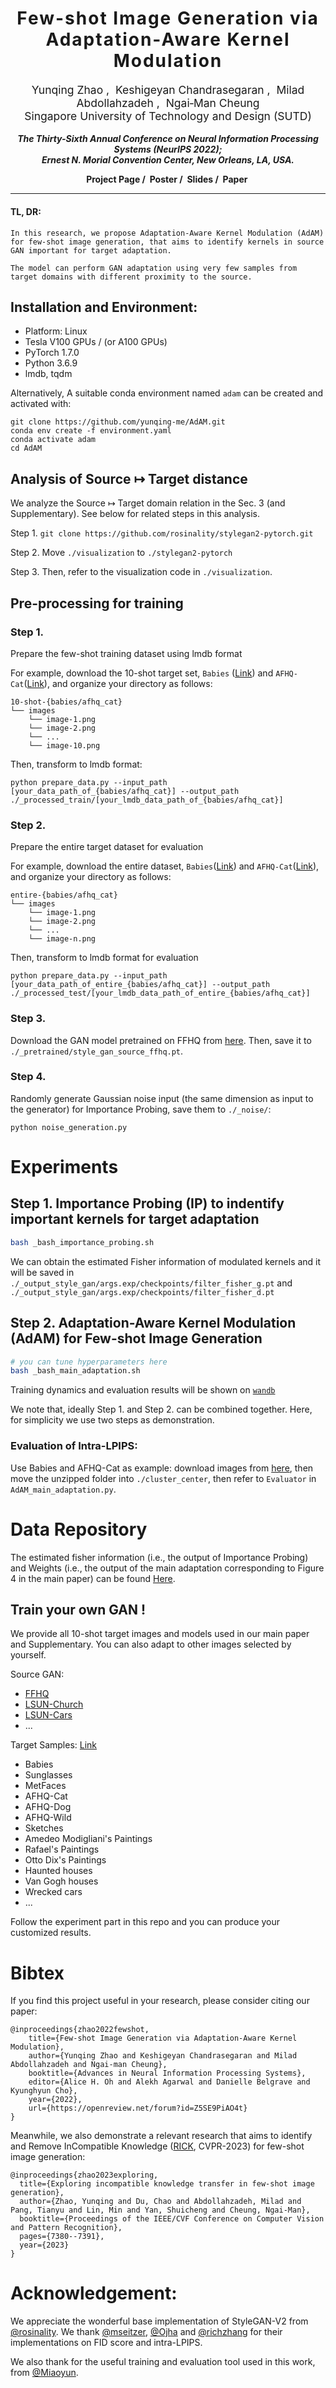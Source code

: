 <h1 align='center' style="text-align:center; font-weight:bold; font-size:2.0em;letter-spacing:2.0px;">
                Few-shot Image Generation via <br> Adaptation-Aware Kernel Modulation</h1>
<p align='center' style="text-align:center;font-size:1.25em;">
    <a href="https://scholar.google.com/citations?user=kQA0x9UAAAAJ&hl=en" target="_blank" style="text-decoration: none;">Yunqing Zhao</a>&nbsp;,&nbsp;
    <a href="https://keshik6.github.io/" target="_blank" style="text-decoration: none;">Keshigeyan Chandrasegaran</a>&nbsp;,&nbsp;
    <a href="https://miladabd.github.io/" target="_blank" style="text-decoration: none;">Milad Abdollahzadeh</a>&nbsp;,&nbsp;
    <a href="https://sites.google.com/site/mancheung0407/" target="_blank" style="text-decoration: none;">Ngai&#8209;Man Cheung</a></br>
Singapore University of Technology and Design (SUTD)<br/>
</p>

<p align='center';>
<b>
<em>The Thirty-Sixth Annual Conference on Neural Information Processing Systems (NeurIPS 2022);</em> <br>
<em>Ernest N. Morial Convention Center, New Orleans, LA, USA.</em>
</b>
</p>

<p align='center' style="text-align:center;font-size:2.5 em;">
<b>
    <a href="https://yunqing-me.github.io/AdAM/" target="_blank" style="text-decoration: none;">Project Page</a>&nbsp;/&nbsp;
    <a href="https://neurips.cc/media/PosterPDFs/NeurIPS%202022/d0ac1ed0c5cb9ecbca3d2496ec1ad984.png" target="_blank" style="text-decoration: none;">Poster</a>&nbsp;/&nbsp;
    <a href="https://drive.google.com/file/d/1hNSIlu0zhjGvqq-gG928jIICCCxuhFHz/view?usp=share_link" target="_blank" style="text-decoration: none;">Slides</a>&nbsp;/&nbsp;
    <a href="https://proceedings.neurips.cc/paper_files/paper/2022/file/7b122d0a0dcb1a86ffa25ccba154652b-Paper-Conference.pdf" target="_blank" style="text-decoration: none;">Paper</a>&nbsp;
    <!-- /&nbsp; -->
    <!-- <a href="https://recorder-v3.slideslive.com/?share=74947&s=c88e53c5-a3c2-46c9-9719-092b74eca0c2" target="_blank" style="text-decoration: none;">Talk</a>&nbsp; -->
</b>
</p>


----------------------------------------------------------------------

#### TL, DR: 
```
In this research, we propose Adaptation-Aware Kernel Modulation (AdAM) for few-shot image generation, that aims to identify kernels in source GAN important for target adaptation. 

The model can perform GAN adaptation using very few samples from target domains with different proximity to the source.
```

## Installation and Environment:

- Platform: Linux
- Tesla V100 GPUs / (or A100 GPUs)
- PyTorch 1.7.0
- Python 3.6.9
- lmdb, tqdm

Alternatively, A suitable conda environment named `adam` can be created and activated with:
```
git clone https://github.com/yunqing-me/AdAM.git
conda env create -f environment.yaml
conda activate adam
cd AdAM
```
## Analysis of Source ↦ Target distance

We analyze the Source ↦ Target domain relation in the Sec. 3 (and Supplementary). See below for related steps in this analysis.

Step 1. `git clone https://github.com/rosinality/stylegan2-pytorch.git`

Step 2. Move `./visualization` to `./stylegan2-pytorch`

Step 3. Then, refer to the visualization code in `./visualization`.

## Pre-processing for training

### Step 1. 
Prepare the few-shot training dataset using lmdb format

For example, download the 10-shot target set, `Babies` ([Link](https://drive.google.com/file/d/1P8JMLq2Kk61MbEZDgwytqXxfrhG-NqcR/view?usp=sharing)) and `AFHQ-Cat`([Link](https://drive.google.com/file/d/1zgacEE0jiiDxttbK81fk6miY_4Ithhw-/view?usp=sharing)), and organize your directory as follows:

~~~
10-shot-{babies/afhq_cat}
└── images		
    └── image-1.png
    └── image-2.png
    └── ...
    └── image-10.png
~~~

Then, transform to lmdb format:

`python prepare_data.py --input_path [your_data_path_of_{babies/afhq_cat}] --output_path ./_processed_train/[your_lmdb_data_path_of_{babies/afhq_cat}]`

### Step 2. 
Prepare the entire target dataset for evaluation

For example, download the entire dataset, `Babies`([Link](https://drive.google.com/file/d/1xBpBRmPRoVXsWerv_zx4kQ4nDQUOsqu_/view?usp=share_link)) and `AFHQ-Cat`([Link](https://drive.google.com/file/d/1_-cDkzqz3LlotXSYMBXZLterSQe4fR7S/view?usp=share_link)), and organize your directory as follows:

~~~
entire-{babies/afhq_cat}
└── images		
    └── image-1.png
    └── image-2.png
    └── ...
    └── image-n.png
~~~

Then, transform to lmdb format for evaluation

`python prepare_data.py --input_path [your_data_path_of_entire_{babies/afhq_cat}] --output_path ./_processed_test/[your_lmdb_data_path_of_entire_{babies/afhq_cat}]`

### Step 3. 
Download the GAN model pretrained on FFHQ from [here](https://drive.google.com/file/d/1TQ_6x74RPQf03mSjtqUijM4MZEMyn7HI/view). Then, save it to `./_pretrained/style_gan_source_ffhq.pt`.

### Step 4.
Randomly generate Gaussian noise input (the same dimension as input to the generator) for Importance Probing, save them to `./_noise/`:

~~~
python noise_generation.py
~~~

# Experiments


## Step 1. Importance Probing (IP) to indentify important kernels for target adaptation

~~~bash
bash _bash_importance_probing.sh
~~~

We can obtain the estimated Fisher information of modulated kernels and it will be saved in `./_output_style_gan/args.exp/checkpoints/filter_fisher_g.pt` and `./_output_style_gan/args.exp/checkpoints/filter_fisher_d.pt`

## Step 2.  Adaptation-Aware Kernel Modulation (AdAM) for Few-shot Image Generation

~~~bash
# you can tune hyperparameters here
bash _bash_main_adaptation.sh
~~~

Training dynamics and evaluation results will be shown on [`wandb`](https://wandb.ai/site)

We note that, ideally Step 1. and Step 2. can be combined together. Here, for simplicity we use two steps as demonstration.

### Evaluation of Intra-LPIPS:
Use Babies and AFHQ-Cat as example: download images from [here](https://drive.google.com/file/d/1JQDEV_I2wIULqjIp6ms1hpsGgUYZKTgG/view?usp=share_link), then move the unzipped folder into `./cluster_center`, then refer to `Evaluator` in `AdAM_main_adaptation.py`.

# Data Repository
The estimated fisher information (i.e., the output of Importance Probing) and Weights (i.e., the output of the main adaptation corresponding to Figure 4 in the main paper) can be found [Here](https://drive.google.com/drive/folders/11uZjqJZl7ImapEndU4locAr2miHCJvDY?usp=share_link).


## Train your own GAN !

We provide all 10-shot target images and models used in our main paper and Supplementary. You can also adapt to other images selected by yourself.

Source GAN:
- [FFHQ](https://drive.google.com/file/d/1TQ_6x74RPQf03mSjtqUijM4MZEMyn7HI/view)
- [LSUN-Church](https://drive.google.com/file/d/18NlBBI8a61aGBHA1Tr06DQYlf-DRrBOH/view)
- [LSUN-Cars](https://drive.google.com/file/d/1O-yWYNvuMmirN8Q0Z4meYoSDtBfJEjGc/view)
- ...

Target Samples: [Link](https://drive.google.com/drive/folders/10skBzKjr8jJbWvTXKgA0yj-gT-aojRIE?usp=sharing)

- Babies
- Sunglasses
- MetFaces
- AFHQ-Cat
- AFHQ-Dog
- AFHQ-Wild
- Sketches
- Amedeo Modigliani's Paintings
- Rafael's Paintings
- Otto Dix's Paintings
- Haunted houses
- Van Gogh houses
- Wrecked cars
- ...

Follow the experiment part in this repo and you can produce your customized results.

# Bibtex
If you find this project useful in your research, please consider citing our paper:

```
@inproceedings{zhao2022fewshot,
    title={Few-shot Image Generation via Adaptation-Aware Kernel Modulation},
    author={Yunqing Zhao and Keshigeyan Chandrasegaran and Milad Abdollahzadeh and Ngai-man Cheung},
    booktitle={Advances in Neural Information Processing Systems},
    editor={Alice H. Oh and Alekh Agarwal and Danielle Belgrave and Kyunghyun Cho},
    year={2022},
    url={https://openreview.net/forum?id=Z5SE9PiAO4t}
}
```
Meanwhile, we also demonstrate a relevant research that aims to identify and Remove InCompatible Knowledge ([RICK](https://github.com/yunqing-me/RICK), CVPR-2023) for few-shot image generation:
```
@inproceedings{zhao2023exploring,
  title={Exploring incompatible knowledge transfer in few-shot image generation},
  author={Zhao, Yunqing and Du, Chao and Abdollahzadeh, Milad and Pang, Tianyu and Lin, Min and Yan, Shuicheng and Cheung, Ngai-Man},
  booktitle={Proceedings of the IEEE/CVF Conference on Computer Vision and Pattern Recognition},
  pages={7380--7391},
  year={2023}
}
```

# Acknowledgement: 

We appreciate the wonderful base implementation of StyleGAN-V2 from [@rosinality](https://github.com/rosinality). We thank [@mseitzer](https://github.com/mseitzer/pytorch-fid), [@Ojha](https://github.com/utkarshojha/few-shot-gan-adaptation) and [@richzhang](https://github.com/richzhang/PerceptualSimilarity) for their implementations on FID score and intra-LPIPS.

We also thank for the useful training and evaluation tool used in this work, from [@Miaoyun](https://github.com/MiaoyunZhao/GANmemory_LifelongLearning).



